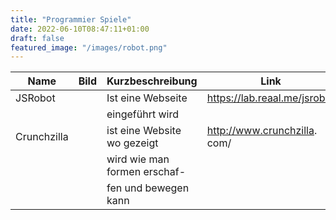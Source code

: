 ```yaml
---
title: "Programmier Spiele"
date: 2022-06-10T08:47:11+01:00
draft: false
featured_image: "/images/robot.png"
---
```


| Name      | Bild                   | Kurzbeschreibung             | Link |
|-----------|------------------------|----------------------------  |------|
| JSRobot   |                        | Ist eine Webseite            | https://lab.reaal.me/jsrobot |
|           |                        | eingeführt wird              | |
| Crunchzilla |                        |ist eine Website wo gezeigt | http://www.crunchzilla.   com/ |
|           |                        |wird wie man formen erschaf-  |  |  
|           |                        |fen und bewegen kann          |  |
